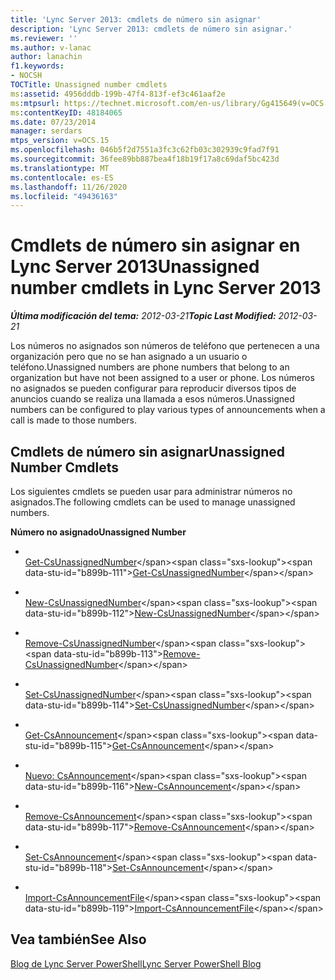 ```yaml
---
title: 'Lync Server 2013: cmdlets de número sin asignar'
description: 'Lync Server 2013: cmdlets de número sin asignar.'
ms.reviewer: ''
ms.author: v-lanac
author: lanachin
f1.keywords:
- NOCSH
TOCTitle: Unassigned number cmdlets
ms:assetid: 4956dddb-199b-47f4-813f-ef3c461aaf2e
ms:mtpsurl: https://technet.microsoft.com/en-us/library/Gg415649(v=OCS.15)
ms:contentKeyID: 48184065
ms.date: 07/23/2014
manager: serdars
mtps_version: v=OCS.15
ms.openlocfilehash: 046b5f2d7551a3fc3c62fb03c302939c9fad7f91
ms.sourcegitcommit: 36fee89bb887bea4f18b19f17a8c69daf5bc423d
ms.translationtype: MT
ms.contentlocale: es-ES
ms.lasthandoff: 11/26/2020
ms.locfileid: "49436163"
---
```

# <a name="unassigned-number-cmdlets-in-lync-server-2013"></a><span data-ttu-id="b899b-103">Cmdlets de número sin asignar en Lync Server 2013</span><span class="sxs-lookup"><span data-stu-id="b899b-103">Unassigned number cmdlets in Lync Server 2013</span></span>

<div data-xmlns="http://www.w3.org/1999/xhtml">

<div class="topic" data-xmlns="http://www.w3.org/1999/xhtml" data-msxsl="urn:schemas-microsoft-com:xslt" data-cs="https://msdn.microsoft.com/">

<div data-asp="https://msdn2.microsoft.com/asp">



</div>

<div id="mainSection">

<div id="mainBody"><span data-ttu-id="b899b-104">

<span> </span></span><span class="sxs-lookup"><span data-stu-id="b899b-104">

<span> </span></span></span>

<span data-ttu-id="b899b-105">_**Última modificación del tema:** 2012-03-21_</span><span class="sxs-lookup"><span data-stu-id="b899b-105">_**Topic Last Modified:** 2012-03-21_</span></span>

<span data-ttu-id="b899b-106">Los números no asignados son números de teléfono que pertenecen a una organización pero que no se han asignado a un usuario o teléfono.</span><span class="sxs-lookup"><span data-stu-id="b899b-106">Unassigned numbers are phone numbers that belong to an organization but have not been assigned to a user or phone.</span></span> <span data-ttu-id="b899b-107">Los números no asignados se pueden configurar para reproducir diversos tipos de anuncios cuando se realiza una llamada a esos números.</span><span class="sxs-lookup"><span data-stu-id="b899b-107">Unassigned numbers can be configured to play various types of announcements when a call is made to those numbers.</span></span>

<div>

## <a name="unassigned-number-cmdlets"></a><span data-ttu-id="b899b-108">Cmdlets de número sin asignar</span><span class="sxs-lookup"><span data-stu-id="b899b-108">Unassigned Number Cmdlets</span></span>

<span data-ttu-id="b899b-109">Los siguientes cmdlets se pueden usar para administrar números no asignados.</span><span class="sxs-lookup"><span data-stu-id="b899b-109">The following cmdlets can be used to manage unassigned numbers.</span></span>

<span data-ttu-id="b899b-110">**Número no asignado**</span><span class="sxs-lookup"><span data-stu-id="b899b-110">**Unassigned Number**</span></span>

  - <span></span>  
    <span data-ttu-id="b899b-111">[Get-CsUnassignedNumber](https://technet.microsoft.com/library/Gg412792(v=OCS.15))</span><span class="sxs-lookup"><span data-stu-id="b899b-111">[Get-CsUnassignedNumber](https://technet.microsoft.com/library/Gg412792(v=OCS.15))</span></span>

  - <span></span>  
    <span data-ttu-id="b899b-112">[New-CsUnassignedNumber](https://technet.microsoft.com/library/Gg398651(v=OCS.15))</span><span class="sxs-lookup"><span data-stu-id="b899b-112">[New-CsUnassignedNumber](https://technet.microsoft.com/library/Gg398651(v=OCS.15))</span></span>

  - <span></span>  
    <span data-ttu-id="b899b-113">[Remove-CsUnassignedNumber](https://technet.microsoft.com/library/Gg398209(v=OCS.15))</span><span class="sxs-lookup"><span data-stu-id="b899b-113">[Remove-CsUnassignedNumber](https://technet.microsoft.com/library/Gg398209(v=OCS.15))</span></span>

  - <span></span>  
    <span data-ttu-id="b899b-114">[Set-CsUnassignedNumber](https://technet.microsoft.com/library/Gg399033(v=OCS.15))</span><span class="sxs-lookup"><span data-stu-id="b899b-114">[Set-CsUnassignedNumber](https://technet.microsoft.com/library/Gg399033(v=OCS.15))</span></span>

<!-- end list -->

  - <span></span>  
    <span data-ttu-id="b899b-115">[Get-CsAnnouncement](https://technet.microsoft.com/library/Gg398937(v=OCS.15))</span><span class="sxs-lookup"><span data-stu-id="b899b-115">[Get-CsAnnouncement](https://technet.microsoft.com/library/Gg398937(v=OCS.15))</span></span>

  - <span></span>  
    <span data-ttu-id="b899b-116">[Nuevo: CsAnnouncement](https://technet.microsoft.com/library/Gg398522(v=OCS.15))</span><span class="sxs-lookup"><span data-stu-id="b899b-116">[New-CsAnnouncement](https://technet.microsoft.com/library/Gg398522(v=OCS.15))</span></span>

  - <span></span>  
    <span data-ttu-id="b899b-117">[Remove-CsAnnouncement](https://technet.microsoft.com/library/Gg412766(v=OCS.15))</span><span class="sxs-lookup"><span data-stu-id="b899b-117">[Remove-CsAnnouncement](https://technet.microsoft.com/library/Gg412766(v=OCS.15))</span></span>

  - <span></span>  
    <span data-ttu-id="b899b-118">[Set-CsAnnouncement](https://technet.microsoft.com/library/Gg425752(v=OCS.15))</span><span class="sxs-lookup"><span data-stu-id="b899b-118">[Set-CsAnnouncement](https://technet.microsoft.com/library/Gg425752(v=OCS.15))</span></span>

<!-- end list -->

  - <span></span>  
    <span data-ttu-id="b899b-119">[Import-CsAnnouncementFile](https://technet.microsoft.com/library/Gg398472(v=OCS.15))</span><span class="sxs-lookup"><span data-stu-id="b899b-119">[Import-CsAnnouncementFile](https://technet.microsoft.com/library/Gg398472(v=OCS.15))</span></span>

</div>

<div>

## <a name="see-also"></a><span data-ttu-id="b899b-120">Vea también</span><span class="sxs-lookup"><span data-stu-id="b899b-120">See Also</span></span>


[<span data-ttu-id="b899b-121">Blog de Lync Server PowerShell</span><span class="sxs-lookup"><span data-stu-id="b899b-121">Lync Server PowerShell Blog</span></span>](https://go.microsoft.com/fwlink/p/?linkid=203150)  
  

<span data-ttu-id="b899b-122"></div>

</div>

<span> </span>

</div>

</div>

</span><span class="sxs-lookup"><span data-stu-id="b899b-122"></div>

</div>

<span> </span>

</div>

</div>

</span></span></div>

